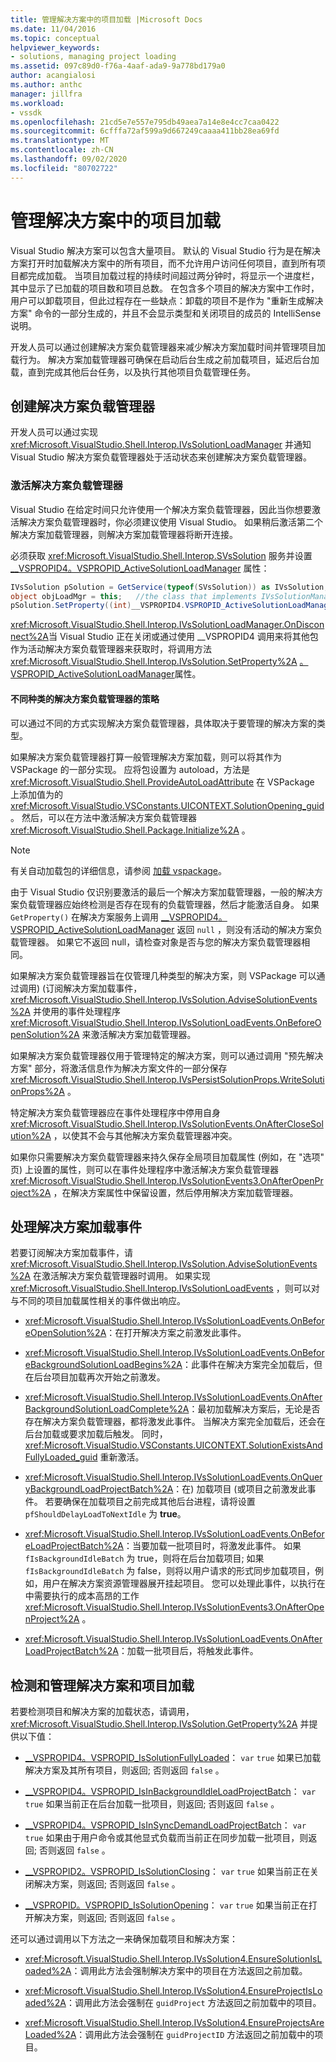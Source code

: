 ```yaml
---
title: 管理解决方案中的项目加载 |Microsoft Docs
ms.date: 11/04/2016
ms.topic: conceptual
helpviewer_keywords:
- solutions, managing project loading
ms.assetid: 097c89d0-f76a-4aaf-ada9-9a778bd179a0
author: acangialosi
ms.author: anthc
manager: jillfra
ms.workload:
- vssdk
ms.openlocfilehash: 21cd5e7e557e795db49aea7a14e8e4cc7caa0422
ms.sourcegitcommit: 6cfffa72af599a9d667249caaaa411bb28ea69fd
ms.translationtype: MT
ms.contentlocale: zh-CN
ms.lasthandoff: 09/02/2020
ms.locfileid: "80702722"
---
```

# <a name="manage-project-loading-in-a-solution"></a>管理解决方案中的项目加载
Visual Studio 解决方案可以包含大量项目。 默认的 Visual Studio 行为是在解决方案打开时加载解决方案中的所有项目，而不允许用户访问任何项目，直到所有项目都完成加载。 当项目加载过程的持续时间超过两分钟时，将显示一个进度栏，其中显示了已加载的项目数和项目总数。 在包含多个项目的解决方案中工作时，用户可以卸载项目，但此过程存在一些缺点：卸载的项目不是作为 "重新生成解决方案" 命令的一部分生成的，并且不会显示类型和关闭项目的成员的 IntelliSense 说明。

 开发人员可以通过创建解决方案负载管理器来减少解决方案加载时间并管理项目加载行为。 解决方案加载管理器可确保在启动后台生成之前加载项目，延迟后台加载，直到完成其他后台任务，以及执行其他项目负载管理任务。

## <a name="create-a-solution-load-manager"></a>创建解决方案负载管理器
 开发人员可以通过实现 <xref:Microsoft.VisualStudio.Shell.Interop.IVsSolutionLoadManager> 并通知 Visual Studio 解决方案负载管理器处于活动状态来创建解决方案负载管理器。

### <a name="activate-a-solution-load-manager"></a>激活解决方案负载管理器
 Visual Studio 在给定时间只允许使用一个解决方案负载管理器，因此当你想要激活解决方案负载管理器时，你必须建议使用 Visual Studio。 如果稍后激活第二个解决方案加载管理器，则解决方案加载管理器将断开连接。

 必须获取 <xref:Microsoft.VisualStudio.Shell.Interop.SVsSolution> 服务并设置 [__VSPROPID4。VSPROPID_ActiveSolutionLoadManager](<xref:Microsoft.VisualStudio.Shell.Interop.__VSPROPID4.VSPROPID_ActiveSolutionLoadManager>) 属性：

```csharp
IVsSolution pSolution = GetService(typeof(SVsSolution)) as IVsSolution;
object objLoadMgr = this;   //the class that implements IVsSolutionManager
pSolution.SetProperty((int)__VSPROPID4.VSPROPID_ActiveSolutionLoadManager, objLoadMgr);
```

 <xref:Microsoft.VisualStudio.Shell.Interop.IVsSolutionLoadManager.OnDisconnect%2A>当 Visual Studio 正在关闭或通过使用 __VSPROPID4 调用来将其他包作为活动解决方案负载管理器来获取时，将调用方法 <xref:Microsoft.VisualStudio.Shell.Interop.IVsSolution.SetProperty%2A> [。VSPROPID_ActiveSolutionLoadManager](<xref:Microsoft.VisualStudio.Shell.Interop.__VSPROPID4.VSPROPID_ActiveSolutionLoadManager>)属性。

#### <a name="strategies-for-different-kinds-of-solution-load-manager"></a>不同种类的解决方案负载管理器的策略
 可以通过不同的方式实现解决方案负载管理器，具体取决于要管理的解决方案的类型。

 如果解决方案负载管理器打算一般管理解决方案加载，则可以将其作为 VSPackage 的一部分实现。 应将包设置为 autoload，方法是 <xref:Microsoft.VisualStudio.Shell.ProvideAutoLoadAttribute> 在 VSPackage 上添加值为的 <xref:Microsoft.VisualStudio.VSConstants.UICONTEXT.SolutionOpening_guid> 。 然后，可以在方法中激活解决方案负载管理器 <xref:Microsoft.VisualStudio.Shell.Package.Initialize%2A> 。

> [!NOTE]
> 有关自动加载包的详细信息，请参阅 [加载 vspackage](../extensibility/loading-vspackages.md)。

 由于 Visual Studio 仅识别要激活的最后一个解决方案加载管理器，一般的解决方案负载管理器应始终检测是否存在现有的负载管理器，然后才能激活自身。 如果 `GetProperty()` 在解决方案服务上调用 [__VSPROPID4。VSPROPID_ActiveSolutionLoadManager](<xref:Microsoft.VisualStudio.Shell.Interop.__VSPROPID4.VSPROPID_ActiveSolutionLoadManager>) 返回 `null` ，则没有活动的解决方案负载管理器。 如果它不返回 null，请检查对象是否与您的解决方案负载管理器相同。

 如果解决方案负载管理器旨在仅管理几种类型的解决方案，则 VSPackage 可以通过调用)  (订阅解决方案加载事件， <xref:Microsoft.VisualStudio.Shell.Interop.IVsSolution.AdviseSolutionEvents%2A> 并使用的事件处理程序 <xref:Microsoft.VisualStudio.Shell.Interop.IVsSolutionLoadEvents.OnBeforeOpenSolution%2A> 来激活解决方案加载管理器。

 如果解决方案负载管理器仅用于管理特定的解决方案，则可以通过调用 "预先解决方案" 部分，将激活信息作为解决方案文件的一部分保存 <xref:Microsoft.VisualStudio.Shell.Interop.IVsPersistSolutionProps.WriteSolutionProps%2A> 。

 特定解决方案负载管理器应在事件处理程序中停用自身 <xref:Microsoft.VisualStudio.Shell.Interop.IVsSolutionEvents.OnAfterCloseSolution%2A> ，以使其不会与其他解决方案负载管理器冲突。

 如果你只需要解决方案负载管理器来持久保存全局项目加载属性 (例如，在 "选项" 页) 上设置的属性，则可以在事件处理程序中激活解决方案负载管理器 <xref:Microsoft.VisualStudio.Shell.Interop.IVsSolutionEvents3.OnAfterOpenProject%2A> ，在解决方案属性中保留设置，然后停用解决方案加载管理器。

## <a name="handle-solution-load-events"></a>处理解决方案加载事件
 若要订阅解决方案加载事件，请 <xref:Microsoft.VisualStudio.Shell.Interop.IVsSolution.AdviseSolutionEvents%2A> 在激活解决方案负载管理器时调用。 如果实现 <xref:Microsoft.VisualStudio.Shell.Interop.IVsSolutionLoadEvents> ，则可以对与不同的项目加载属性相关的事件做出响应。

- <xref:Microsoft.VisualStudio.Shell.Interop.IVsSolutionLoadEvents.OnBeforeOpenSolution%2A>：在打开解决方案之前激发此事件。

- <xref:Microsoft.VisualStudio.Shell.Interop.IVsSolutionLoadEvents.OnBeforeBackgroundSolutionLoadBegins%2A>：此事件在解决方案完全加载后，但在后台项目加载再次开始之前激发。

- <xref:Microsoft.VisualStudio.Shell.Interop.IVsSolutionLoadEvents.OnAfterBackgroundSolutionLoadComplete%2A>：最初加载解决方案后，无论是否存在解决方案负载管理器，都将激发此事件。 当解决方案完全加载后，还会在后台加载或要求加载后触发。 同时， <xref:Microsoft.VisualStudio.VSConstants.UICONTEXT.SolutionExistsAndFullyLoaded_guid> 重新激活。

- <xref:Microsoft.VisualStudio.Shell.Interop.IVsSolutionLoadEvents.OnQueryBackgroundLoadProjectBatch%2A>：在) 加载项目 (或项目之前激发此事件。 若要确保在加载项目之前完成其他后台进程，请将设置 `pfShouldDelayLoadToNextIdle` 为 **true**。

- <xref:Microsoft.VisualStudio.Shell.Interop.IVsSolutionLoadEvents.OnBeforeLoadProjectBatch%2A>：当要加载一批项目时，将激发此事件。 如果 `fIsBackgroundIdleBatch` 为 true，则将在后台加载项目; 如果 `fIsBackgroundIdleBatch` 为 false，则将以用户请求的形式同步加载项目，例如，用户在解决方案资源管理器展开挂起项目。 您可以处理此事件，以执行在中需要执行的成本高昂的工作 <xref:Microsoft.VisualStudio.Shell.Interop.IVsSolutionEvents3.OnAfterOpenProject%2A> 。

- <xref:Microsoft.VisualStudio.Shell.Interop.IVsSolutionLoadEvents.OnAfterLoadProjectBatch%2A>：加载一批项目后，将触发此事件。

## <a name="detect-and-manage-solution-and-project-loading"></a>检测和管理解决方案和项目加载
 若要检测项目和解决方案的加载状态，请调用， <xref:Microsoft.VisualStudio.Shell.Interop.IVsSolution.GetProperty%2A> 并提供以下值：

- [__VSPROPID4。VSPROPID_IsSolutionFullyLoaded](<xref:Microsoft.VisualStudio.Shell.Interop.__VSPROPID4.VSPROPID_IsSolutionFullyLoaded>)： `var` `true` 如果已加载解决方案及其所有项目，则返回; 否则返回 `false` 。

- [__VSPROPID4。VSPROPID_IsInBackgroundIdleLoadProjectBatch](<xref:Microsoft.VisualStudio.Shell.Interop.__VSPROPID4.VSPROPID_IsInBackgroundIdleLoadProjectBatch>)： `var` `true` 如果当前正在后台加载一批项目，则返回; 否则返回 `false` 。

- [__VSPROPID4。VSPROPID_IsInSyncDemandLoadProjectBatch](<xref:Microsoft.VisualStudio.Shell.Interop.__VSPROPID4.VSPROPID_IsInSyncDemandLoadProjectBatch>)： `var` `true` 如果由于用户命令或其他显式负载而当前正在同步加载一批项目，则返回; 否则返回 `false` 。

- [__VSPROPID2。VSPROPID_IsSolutionClosing](<xref:Microsoft.VisualStudio.Shell.Interop.__VSPROPID2.VSPROPID_IsSolutionClosing>)： `var` `true` 如果当前正在关闭解决方案，则返回; 否则返回 `false` 。

- [__VSPROPID。VSPROPID_IsSolutionOpening](<xref:Microsoft.VisualStudio.Shell.Interop.__VSPROPID.VSPROPID_IsSolutionOpening>)： `var` `true` 如果当前正在打开解决方案，则返回; 否则返回 `false` 。

还可以通过调用以下方法之一来确保加载项目和解决方案：

- <xref:Microsoft.VisualStudio.Shell.Interop.IVsSolution4.EnsureSolutionIsLoaded%2A>：调用此方法会强制解决方案中的项目在方法返回之前加载。

- <xref:Microsoft.VisualStudio.Shell.Interop.IVsSolution4.EnsureProjectIsLoaded%2A>：调用此方法会强制在 `guidProject` 方法返回之前加载中的项目。

- <xref:Microsoft.VisualStudio.Shell.Interop.IVsSolution4.EnsureProjectsAreLoaded%2A>：调用此方法会强制在 `guidProjectID` 方法返回之前加载中的项目。
